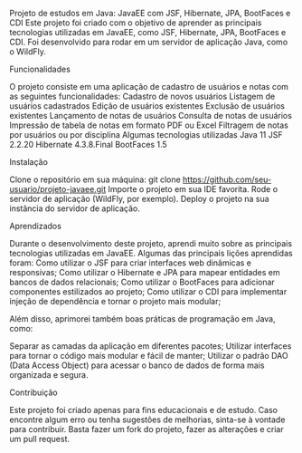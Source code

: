 Projeto de estudos em Java: JavaEE com JSF, Hibernate, JPA, BootFaces e CDI
Este projeto foi criado com o objetivo de aprender as principais tecnologias utilizadas em JavaEE, como JSF, Hibernate, JPA, BootFaces e CDI. Foi desenvolvido para rodar em um servidor de aplicação Java, como o WildFly.


Funcionalidades

O projeto consiste em uma aplicação de cadastro de usuários e notas com as seguintes funcionalidades:
Cadastro de novos usuários
Listagem de usuários cadastrados
Edição de usuários existentes
Exclusão de usuários existentes
Lançamento de notas de usuários
Consulta de notas de usuários
Impressão de tabela de notas em formato PDF ou Excel
Filtragem de notas por usuários ou por disciplina
Algumas tecnologias utilizadas
Java 11
JSF 2.2.20
Hibernate 4.3.8.Final
BootFaces 1.5


Instalação

Clone o repositório em sua máquina:
git clone https://github.com/seu-usuario/projeto-javaee.git
Importe o projeto em sua IDE favorita.
Rode o servidor de aplicação (WildFly, por exemplo).
Deploy o projeto na sua instância do servidor de aplicação.


Aprendizados

Durante o desenvolvimento deste projeto, aprendi muito sobre as principais tecnologias utilizadas em JavaEE. Algumas das principais lições aprendidas foram:
Como utilizar o JSF para criar interfaces web dinâmicas e responsivas;
Como utilizar o Hibernate e JPA para mapear entidades em bancos de dados relacionais;
Como utilizar o BootFaces para adicionar componentes estilizados ao projeto;
Como utilizar o CDI para implementar injeção de dependência e tornar o projeto mais modular;


Além disso, aprimorei também boas práticas de programação em Java, como:

Separar as camadas da aplicação em diferentes pacotes;
Utilizar interfaces para tornar o código mais modular e fácil de manter;
Utilizar o padrão DAO (Data Access Object) para acessar o banco de dados de forma mais organizada e segura.


Contribuição

Este projeto foi criado apenas para fins educacionais e de estudo. Caso encontre algum erro ou tenha sugestões de melhorias, sinta-se à vontade para contribuir. Basta fazer um fork do projeto, fazer as alterações e criar um pull request.
